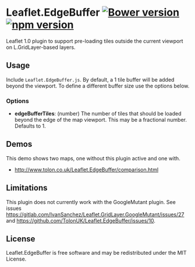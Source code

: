 # Leaflet.EdgeBuffer [![Bower version](https://badge.fury.io/bo/leaflet-edgebuffer.svg)](https://badge.fury.io/bo/leaflet-edgebuffer) [![npm version](https://badge.fury.io/js/leaflet-edgebuffer.svg)](https://badge.fury.io/js/leaflet-edgebuffer)
Leaflet 1.0 plugin to support pre-loading tiles outside the current viewport on L.GridLayer-based layers.

## Usage

Include `Leaflet.EdgeBuffer.js`. By default, a 1 tile buffer will be added beyond the viewport. To define a different buffer size use the options below. 

### Options

 - **edgeBufferTiles**: (number) The number of tiles that should be loaded beyond the edge of the map viewport. This may be a fractional number. Defaults to 1.


## Demos

This demo shows two maps, one without this plugin active and one with.

  - http://www.tolon.co.uk/Leaflet.EdgeBuffer/comparison.html

## Limitations

This plugin does not currently work with the GoogleMutant plugin. See issues https://gitlab.com/IvanSanchez/Leaflet.GridLayer.GoogleMutant/issues/27 and https://github.com/TolonUK/Leaflet.EdgeBuffer/issues/10.

## License

Leaflet.EdgeBuffer is free software and may be redistributed under the MIT
License.

 [Leaflet]: https://github.com/Leaflet/Leaflet

